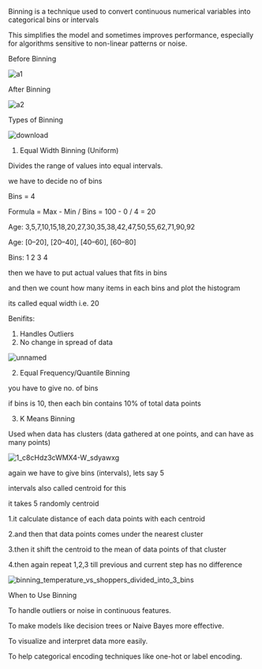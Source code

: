 Binning is a technique used to convert continuous numerical variables into categorical bins or intervals

This simplifies the model and sometimes improves performance, especially for algorithms sensitive to non-linear patterns or noise.

Before Binning

![a1](https://github.com/user-attachments/assets/e882a774-7b3c-4210-9ca3-66414a145154)

After Binning

![a2](https://github.com/user-attachments/assets/cc3ed662-e3c3-4b36-adc2-99526da74eb4)



Types of Binning


![download](https://github.com/user-attachments/assets/fe4ccbbd-cc03-49f7-bc96-d8b71e3a0313)


1. Equal Width Binning (Uniform)
   
Divides the range of values into equal intervals.

we have to decide no of bins 

Bins = 4

Formula = Max - Min / Bins 
        = 100 - 0 / 4
        = 20

Age: 3,5,7,10,15,18,20,27,30,35,38,42,47,50,55,62,71,90,92

Age:   [0–20], [20–40], [40–60], [60–80]

Bins:     1       2        3        4

then we have to put actual values that fits in bins

and then we count how many items in each bins and plot the histogram

its called equal width i.e. 20

Benifits:

1. Handles Outliers
2. No change in spread of data

![unnamed](https://github.com/user-attachments/assets/a6665e80-4255-4c9f-9ca6-2bb7711ca992)


2. Equal Frequency/Quantile Binning

you have to give no. of bins

if bins is 10, then each bin contains 10% of total data points



3. K Means Binning

Used when data has clusters (data gathered at one points, and can have as many points)


![1_c8cHdz3cWMX4-W_sdyawxg](https://github.com/user-attachments/assets/02a42f6a-08cd-469b-8e9b-e42c2a482b32)


again we have to give bins (intervals), lets say 5

intervals also called centroid for this 

it takes 5 randomly centroid

1.it calculate distance of each data points with each centroid

2.and then that data points comes under the nearest cluster 

3.then it shift the centroid to the mean of data points of that cluster

4.then again repeat 1,2,3 till previous and current step has no difference


![binning_temperature_vs_shoppers_divided_into_3_bins](https://github.com/user-attachments/assets/772e5028-b18c-43e4-b60f-4b12e602b2ac)


When to Use Binning

To handle outliers or noise in continuous features.

To make models like decision trees or Naive Bayes more effective.

To visualize and interpret data more easily.

To help categorical encoding techniques like one-hot or label encoding.


